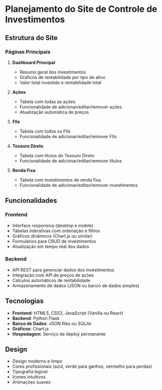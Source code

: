 # Planejamento do Site de Controle de Investimentos

## Estrutura do Site

### Páginas Principais
1. **Dashboard Principal**
   - Resumo geral dos investimentos
   - Gráficos de rentabilidade por tipo de ativo
   - Valor total investido e rentabilidade total

2. **Ações**
   - Tabela com todas as ações
   - Funcionalidade de adicionar/editar/remover ações
   - Atualização automática de preços

3. **FIIs**
   - Tabela com todos os FIIs
   - Funcionalidade de adicionar/editar/remover FIIs

4. **Tesouro Direto**
   - Tabela com títulos do Tesouro Direto
   - Funcionalidade de adicionar/editar/remover títulos

5. **Renda Fixa**
   - Tabela com investimentos de renda fixa
   - Funcionalidade de adicionar/editar/remover investimentos

## Funcionalidades

### Frontend
- Interface responsiva (desktop e mobile)
- Tabelas interativas com ordenação e filtros
- Gráficos dinâmicos (Chart.js ou similar)
- Formulários para CRUD de investimentos
- Atualização em tempo real dos dados

### Backend
- API REST para gerenciar dados dos investimentos
- Integração com API de preços de ações
- Cálculos automáticos de rentabilidade
- Armazenamento de dados (JSON ou banco de dados simples)

## Tecnologias
- **Frontend**: HTML5, CSS3, JavaScript (Vanilla ou React)
- **Backend**: Python Flask
- **Banco de Dados**: JSON files ou SQLite
- **Gráficos**: Chart.js
- **Hospedagem**: Serviço de deploy permanente

## Design
- Design moderno e limpo
- Cores profissionais (azul, verde para ganhos, vermelho para perdas)
- Tipografia legível
- Ícones intuitivos
- Animações suaves

